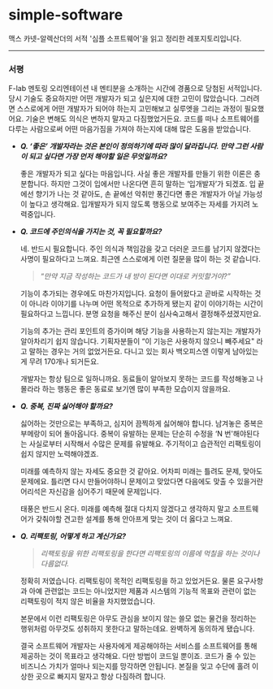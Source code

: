 # simple-software
맥스 카넷-알렉산더의 서적 '심플 소프트웨어'을 읽고 정리한 레포지토리입니다.

---

### 서평

F-lab 멘토링 오리엔테이션 내 멘티분을 소개하는 시간에 경품으로 당첨된 서적입니다. 당시 기술도 중요하지만 어떤 개발자가 되고 싶은지에 대한 고민이 많았습니다. 그러려면 스스로에게 어떤 개발자가 되어야 하는지 고민해보고 실루엣을 그리는 과정이 필요했어요. 기술은 변해도 의식은 변하지 말자고 다짐했었거든요. 코드를 떠나 소프트웨어를 다루는 사람으로써 어떤 마음가짐을 가져야 하는지에 대해 많은 도움을 받았습니다.

- ***Q. ‘좋은’ 개발자라는 것은 본인이 정의하기에 따라 많이 달라집니다. 만약 그런 사람이 되고 싶다면 가장 먼저 해야할 일은 무엇일까요?***
    
    좋은 개발자가 되고 싶다는 마음입니다. 사실 좋은 개발자를 만들기 위한 이론은 충분합니다. 하지만 그것이 입에서만 나온다면 흔히 말하는 ‘입개발자’가 되겠죠. 입 끝에선 향기가 나는 것 같아도, 손 끝에선 악취만 풍긴다면 좋은 개발자가 아닐 가능성이 높다고 생각해요. 입개발자가 되지 않도록 행동으로 보여주는 자세를 가지려 노력중입니다.
    
- ***Q. 코드에 주인의식을 가지는 것, 꼭 필요할까요?***
    
    네. 반드시 필요합니다. 주인 의식과 책임감을 갖고 더러운 코드를 남기지 않겠다는 사명이 필요하다고 느껴요. 최근엔 스스로에게 이런 질문을 많이 하는 것 같습니다. 
    
    > “*만약 지금 작성하는 코드가 내 방이 된다면 이대로 커밋할거야?”*
    > 
    
    기능이 추가되는 경우에도 마찬가지입니다. 요청이 들어왔다고 곧바로 시작하는 것이 아니라 이야기를 나누며 어떤 목적으로 추가하게 됐는지 같이 이야기하는 시간이 필요하다고 느낍니다. 분명 요청을 해주신 분이 심사숙고해서 결정해주셨겠지만요.
    
    기능의 추가는 관리 포인트의 증가이며 해당 기능을 사용하는지 않는지는 개발자가 알아차리기 쉽지 않습니다. 기획자분들이 “이 기능은 사용하지 않으니 빼주세요" 라고 말하는 경우는 거의 없었거든요. 다니고 있는 회사 백오피스엔 이렇게 남아있는게 무려 170개나 되거든요.
    
    개발자는 항상 팀으로 일하니까요. 동료들이 알아보지 못하는 코드를 작성해놓고 나몰라라 하는 행동은 좋은 동료로 보기엔 많이 부족한 모습이지 않을까요.
    
- ***Q. 중복, 진짜 싫어해야 할까요?***
    
    싫어하는 것만으로는 부족하고, 심지어 끔찍하게 싫어해야 합니다. 남겨놓은 중복은 부메랑이 되어 돌아옵니다. 중복이 유발하는 문제는 단순히 수정을 ‘N 번'해야된다는 사실로부터 시작해서 수많은 문제를 유발해요. 주기적이고 습관적인 리팩토링이 쉽지 않지만 노력해야겠죠.
    
    미래를 예측하지 않는 자세도 중요한 것 같아요. 어차피 미래는 틀려도 문제, 맞아도 문제에요. 틀리면 다시 만들어야하니 문제이고 맞았다면 다음에도 맞출 수 있을거란 어리석은 자신감을 심어주기 때문에 문제입니다.
    
    태풍은 반드시 온다. 미래를 예측해 절대 다치지 않겠다고 생각하지 말고 소프트웨어가 갖춰야할 견고한 설계를 통해 안아프게 맞는 것이 더 옳다고 느껴요.
    
- ***Q. 리팩토링, 어떻게 하고 계신가요?***
    
    > *리팩토링을 위한 리팩토링을 한다면 리팩토링의 이름에 먹칠을 하는 것이나 다름없다.*
    > 
    
    정확히 저였습니다. 리팩토링이 목적인 리팩토링을 하고 있었거든요. 물론 요구사항과 아예 관련없는 코드는 아니었지만 제품과 시스템의 기능적 목표와 관련이 없는 리팩토링이 적지 않은 비율을 차지했었습니다. 
    
    본문에서 이런 리팩토링은 아무도 관심을 보이지 않는 쓸모 없는 물건을 정리하는 행위처럼 아무것도 성취하지 못한다고 말하는데요. 완벽하게 동의하게 됐습니다. 
    
    결국 소프트웨어 개발자는 사용자에게 제공해야하는 서비스를 소프트웨어를 통해 제공하는 것이 목표라고 생각해요. 다만 방법이 코드일 뿐이죠. 코드가 줄 수 있는 비즈니스 가치가 얼마나 되는지를 망각하면 안됩니다. 본질을 잊고 수단에 홀려 이상한 곳으로 빠지지 말자고 항상 다짐하려 합니다.